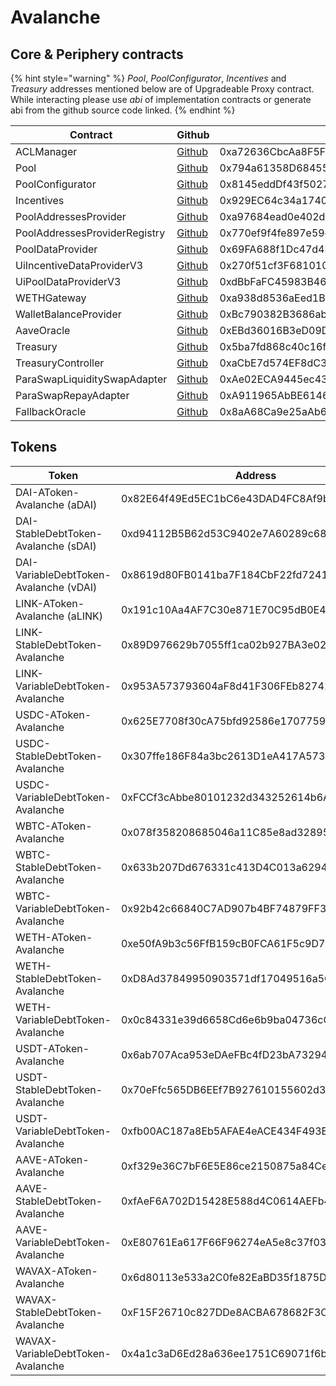 # Avalanche

## Core & Periphery contracts

{% hint style="warning" %}
_Pool_, _PoolConfigurator_, _Incentives_ and _Treasury_ addresses mentioned below are of Upgradeable Proxy contract. While interacting please use _abi_ of implementation contracts or generate abi from the github source code linked.&#x20;
{% endhint %}

| Contract                      | Github                                                                                                                        | Address                                    |
| ----------------------------- | ----------------------------------------------------------------------------------------------------------------------------- | ------------------------------------------ |
| ACLManager                    | [Github](https://github.com/aave/aave-v3-core/blob/master/contracts/protocol/configuration/ACLManager.sol)                    | 0xa72636CbcAa8F5FF95B2cc47F3CDEe83F3294a0B |
| Pool                          | [Github](https://github.com/aave/aave-v3-core/blob/master/contracts/protocol/pool/Pool.sol)                                   | 0x794a61358D6845594F94dc1DB02A252b5b4814aD |
| PoolConfigurator              | [Github](https://github.com/aave/aave-v3-core/blob/master/contracts/protocol/pool/PoolConfigurator.sol)                       | 0x8145eddDf43f50276641b55bd3AD95944510021E |
| Incentives                    | [Github](https://github.com/aave/aave-v3-periphery/blob/master/contracts/rewards/RewardsController.sol)                       | 0x929EC64c34a17401F460460D4B9390518E5B473e |
| PoolAddressesProvider         | [Github](https://github.com/aave/aave-v3-core/blob/master/contracts/protocol/configuration/PoolAddressesProvider.sol)         | 0xa97684ead0e402dC232d5A977953DF7ECBaB3CDb |
| PoolAddressesProviderRegistry | [Github](https://github.com/aave/aave-v3-core/blob/master/contracts/protocol/configuration/PoolAddressesProviderRegistry.sol) | 0x770ef9f4fe897e59daCc474EF11238303F9552b6 |
| PoolDataProvider              | [Github](https://github.com/aave/aave-v3-core/blob/master/contracts/misc/AaveProtocolDataProvider.sol)                        | 0x69FA688f1Dc47d4B5d8029D5a35FB7a548310654 |
| UiIncentiveDataProviderV3     | [Github](https://github.com/aave/aave-v3-periphery/blob/master/contracts/misc/UiIncentiveDataProviderV3.sol)                  | 0x270f51cf3F681010B46f5c4Ee2aD5120Db33026F |
| UiPoolDataProviderV3          | [Github](https://github.com/aave/aave-v3-periphery/blob/master/contracts/misc/UiPoolDataProviderV3.sol)                       | 0xdBbFaFC45983B4659E368a3025b81f69Ab6E5093 |
| WETHGateway                   | [Github](https://github.com/aave/aave-v3-periphery/blob/master/contracts/misc/WETHGateway.sol)                                | 0xa938d8536aEed1Bd48f548380394Ab30Aa11B00E |
| WalletBalanceProvider         | [Github](https://github.com/aave/aave-v3-periphery/blob/master/contracts/misc/WalletBalanceProvider.sol)                      | 0xBc790382B3686abffE4be14A030A96aC6154023a |
| AaveOracle                    | [Github](https://github.com/aave/aave-v3-core/blob/master/contracts/misc/AaveOracle.sol)                                      | 0xEBd36016B3eD09D4693Ed4251c67Bd858c3c7C9C |
| Treasury                      | [Github](https://github.com/aave/aave-v3-periphery/blob/master/contracts/treasury/Collector.sol)                              | 0x5ba7fd868c40c16f7aDfAe6CF87121E13FC2F7a0 |
| TreasuryController            | [Github](https://github.com/aave/aave-v3-periphery/blob/master/contracts/treasury/CollectorController.sol)                    | 0xaCbE7d574EF8dC39435577eb638167Aca74F79f0 |
| ParaSwapLiquiditySwapAdapter  | [Github](https://github.com/aave/aave-v3-periphery/blob/master/contracts/adapters/paraswap/ParaSwapLiquiditySwapAdapter.sol)  | 0xAe02ECA9445ec43B53118DD41658DB17eaB55987 |
| ParaSwapRepayAdapter          | [Github](https://github.com/aave/aave-v3-periphery/blob/master/contracts/adapters/paraswap/ParaSwapRepayAdapter.sol)          | 0xA911965AbBE61460cB91f8259a8dF8509D877EBc |
| FallbackOracle                | [Github](https://github.com/aave/aave-v3-core/blob/master/contracts/mocks/oracle/PriceOracle.sol)                             | 0x8aA68Ca9e25aAb6f9f41bF341d12Ab407AE099E2 |

## Tokens

| Token                                  | Address                                    |
| -------------------------------------- | ------------------------------------------ |
| DAI-AToken-Avalanche (aDAI)            | 0x82E64f49Ed5EC1bC6e43DAD4FC8Af9bb3A2312EE |
| DAI-StableDebtToken-Avalanche (sDAI)   | 0xd94112B5B62d53C9402e7A60289c6810dEF1dC9B |
| DAI-VariableDebtToken-Avalanche (vDAI) | 0x8619d80FB0141ba7F184CbF22fd724116D9f7ffC |
| LINK-AToken-Avalanche (aLINK)          | 0x191c10Aa4AF7C30e871E70C95dB0E4eb77237530 |
| LINK-StableDebtToken-Avalanche         | 0x89D976629b7055ff1ca02b927BA3e020F22A44e4 |
| LINK-VariableDebtToken-Avalanche       | 0x953A573793604aF8d41F306FEb8274190dB4aE0e |
| USDC-AToken-Avalanche                  | 0x625E7708f30cA75bfd92586e17077590C60eb4cD |
| USDC-StableDebtToken-Avalanche         | 0x307ffe186F84a3bc2613D1eA417A5737D69A7007 |
| USDC-VariableDebtToken-Avalanche       | 0xFCCf3cAbbe80101232d343252614b6A3eE81C989 |
| WBTC-AToken-Avalanche                  | 0x078f358208685046a11C85e8ad32895DED33A249 |
| WBTC-StableDebtToken-Avalanche         | 0x633b207Dd676331c413D4C013a6294B0FE47cD0e |
| WBTC-VariableDebtToken-Avalanche       | 0x92b42c66840C7AD907b4BF74879FF3eF7c529473 |
| WETH-AToken-Avalanche                  | 0xe50fA9b3c56FfB159cB0FCA61F5c9D750e8128c8 |
| WETH-StableDebtToken-Avalanche         | 0xD8Ad37849950903571df17049516a5CD4cbE55F6 |
| WETH-VariableDebtToken-Avalanche       | 0x0c84331e39d6658Cd6e6b9ba04736cC4c4734351 |
| USDT-AToken-Avalanche                  | 0x6ab707Aca953eDAeFBc4fD23bA73294241490620 |
| USDT-StableDebtToken-Avalanche         | 0x70eFfc565DB6EEf7B927610155602d31b670e802 |
| USDT-VariableDebtToken-Avalanche       | 0xfb00AC187a8Eb5AFAE4eACE434F493Eb62672df7 |
| AAVE-AToken-Avalanche                  | 0xf329e36C7bF6E5E86ce2150875a84Ce77f477375 |
| AAVE-StableDebtToken-Avalanche         | 0xfAeF6A702D15428E588d4C0614AEFb4348D83D48 |
| AAVE-VariableDebtToken-Avalanche       | 0xE80761Ea617F66F96274eA5e8c37f03960ecC679 |
| WAVAX-AToken-Avalanche                 | 0x6d80113e533a2C0fe82EaBD35f1875DcEA89Ea97 |
| WAVAX-StableDebtToken-Avalanche        | 0xF15F26710c827DDe8ACBA678682F3Ce24f2Fb56E |
| WAVAX-VariableDebtToken-Avalanche      | 0x4a1c3aD6Ed28a636ee1751C69071f6be75DEb8B8 |
